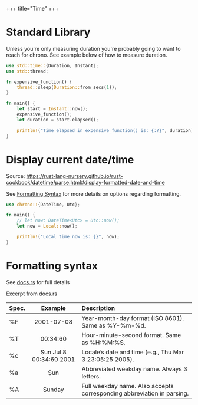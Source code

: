 +++
title="Time"
+++

# Standard Library

Unless you're only measuring duration you're probably going to want to reach for chrono. See example below of how to measure duration.

```rust
use std::time::{Duration, Instant};
use std::thread;

fn expensive_function() {
    thread::sleep(Duration::from_secs(1));
}

fn main() {
    let start = Instant::now();
    expensive_function();
    let duration = start.elapsed();

    println!("Time elapsed in expensive_function() is: {:?}", duration);
}
```

# Display current date/time

Source: <https://rust-lang-nursery.github.io/rust-cookbook/datetime/parse.html#display-formatted-date-and-time>

See [Formatting Syntax](#formatting-syntax) for more details on options regarding formatting.

```rust
use chrono::{DateTime, Utc};

fn main() {
    // let now: DateTime<Utc> = Utc::now();
    let now = Local::now();

    println!("Local time now is: {}", now);
}
```

# Formatting syntax

See [docs.rs](https://docs.rs/chrono/latest/chrono/format/strftime/index.html#specifiers) for full details

Excerpt from docs.rs

| Spec. |         Example         | Description                                                            |
| :---- | :---------------------: | :--------------------------------------------------------------------- |
| %F    |       2001-07-08        | Year-month-day format (ISO 8601). Same as %Y-%m-%d.                    |
| %T    |        00:34:60         | Hour-minute-second format. Same as %H:%M:%S.                           |
| %c    | Sun Jul 8 00:34:60 2001 | Locale’s date and time (e.g., Thu Mar 3 23:05:25 2005).                |
| %a    |           Sun           | Abbreviated weekday name. Always 3 letters.                            |
| %A    |         Sunday          | Full weekday name. Also accepts corresponding abbreviation in parsing. |
